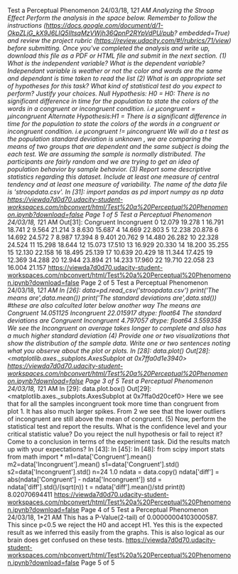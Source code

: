 Test a Perceptual Phenomenon 24/03/18, 1*21 AMAnalyzing the Stroop EffectPerform the analysis in the space below. Remember to follow the instructions (https://docs.google.com/document/d/1-OkpZLjG_kX9J6LIQ5IltsqMzVWjh36QpnP2RYpVdPU/pub? embedded=True) and review the project rubric (https://review.udacity.com/#!/rubrics/71/view) before submitting. Once you've completed the analysis and write up, download this file as a PDF or HTML file and submit in the next section.(1) What is the independent variable? What is the dependent variable?Independant variable is weather or not the color and words are the same and dependant is time taken to read the list(2) What is an appropriate set of hypotheses for this task? What kind of statistical test do you expect to perform? Justify your choices.Null Hypothesis: H0 = H0: There is no significant difference in time for the population to state the colors of the words in a congruent or incongruent condition. i.e μcongruent = μincongruentAlternate Hypothesis:H1 = There is a significant difference in time for the population to state the colors of the words in a congruent or incongruent condition. i.e μcongruent != μincongruentWe will do a t test as the population standard deviation is unknown , we are comparing the means of two groups that are dependent and the same subject is doing the each test. We are assuming the sample is normally distributed. The participants are fairly random and we are trying to get an idea of population behavior by sample behavior.(3) Report some descriptive statistics regarding this dataset. Include at least one measure of central tendency and at least one measure of variability. The name of the data file is 'stroopdata.csv'.In [31]: import pandas as pd import numpy as npdata      https://viewda7d0d70.udacity-student-workspaces.com/nbconvert/html/Test%20a%20Perceptual%20Phenomenon.ipynb?download=falsePage 1 of 5
Test a Perceptual Phenomenon 24/03/18, 1*21 AMOut[31]:     Congruent    Incongruent     0 12.079 19.278     1    16.791   18.741 2     9.564     21.214     3 8.630 15.687     4    14.669   22.803     5    12.238   20.878 6     14.692     24.572     7 8.987 17.394     8    9.401   20.762 9     14.480     26.282     10 22.328 24.524     11    15.298   18.644     12    15.073   17.510 13     16.929     20.330     14 18.200 35.255     15    12.130   22.158     16    18.495   25.139 17     10.639     20.429     18 11.344 17.425     19    12.369   34.288 20     12.944     23.894     21 14.233 17.960     22    19.710   22.058 23    16.004    21.157 https://viewda7d0d70.udacity-student-workspaces.com/nbconvert/html/Test%20a%20Perceptual%20Phenomenon.ipynb?download=false Page 2 of 5
Test a Perceptual Phenomenon24/03/18, 1*21 AM In [26]: data=pd.read_csv('stroopdata.csv') print('The means are',data.mean())         print('The standard deviations are',data.std())         #these are also calculted later below another wayThe means are Congruent      14.051125Incongruent    22.015917dtype: float64The standard deviations are CongruentIncongruent    4.797057dtype: float643.559358We see the Incongruent on average takes longer to complete and also has a much higher standard deviation(4) Provide one or two visualizations that show the distribution of the sample data. Write one or two sentences noting what you observe about the plot or plots.In [28]: data.plot()Out[28]: <matplotlib.axes._subplots.AxesSubplot at 0x7ffa0d1e3940>  https://viewda7d0d70.udacity-student-workspaces.com/nbconvert/html/Test%20a%20Perceptual%20Phenomenon.ipynb?download=falsePage 3 of 5
Test a Perceptual Phenomenon 24/03/18, 1*21 AM In [29]: data.plot.box()Out[29]: <matplotlib.axes._subplots.AxesSubplot at 0x7ffa0d20cef0>Here we see that for all the samples incongruent took more time than congruent from plot 1. It has also much larger spikes. From 2 we see that the lower outliers of incongruent are still above the mean of congruent.(5) Now, perform the statistical test and report the results. What is the confidence level and your critical statistic value? Do you reject the null hypothesis or fail to reject it? Come to a conclusion in terms of the experiment task. Did the results match up with your expectations?  In [43]:In [45]:In [48]:from scipy import stats from math import *m1=data['Congruent'].mean()m2=data['Incongruent'].mean()s1=data['Congruent'].std()s2=data['Incongruent'].std()n=241.0ndata = data.copy()ndata['diff'] = abs(ndata['Congruent'] - ndata['Incongruent'])std = ndata['diff'].std()/(sqrt(n))t = ndata['diff'].mean()/stdprint(t)8.02070694411  https://viewda7d0d70.udacity-student-workspaces.com/nbconvert/html/Test%20a%20Perceptual%20Phenomenon.ipynb?download=falsePage 4 of 5
Test a Perceptual Phenomenon 24/03/18, 1*21 AMThis has a P-Value(2-tail) of 0.00000004103000587. This since p<0.5 we reject the H0 and accept H1.Yes this is the expected result as we inferred this easily from the graphs. This is also logical as our brain does get confused on these tests.https://viewda7d0d70.udacity-student-workspaces.com/nbconvert/html/Test%20a%20Perceptual%20Phenomenon.ipynb?download=false Page 5 of 5